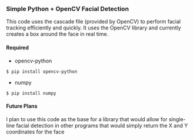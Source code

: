 ### Simple Python + OpenCV Facial Detection

This code uses the cascade file (provided by OpenCV) to perform facial tracking efficiently and quickly. It uses the OpenCV library and currently creates a box around the face in real time.

#### Required

- opencv-python

`$ pip install opencv-python`

- numpy

`$ pip install numpy`

#### Future Plans
I plan to use this code as the base for a library that would allow for single-line facial detection in other programs that would simply return the X and Y coordinates for the face
